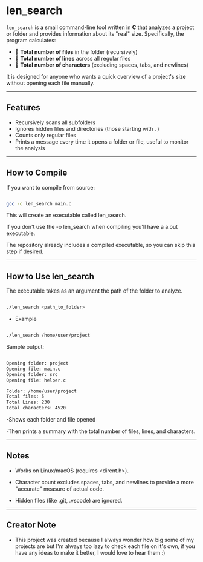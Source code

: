 # len_search

`len_search` is a small command-line tool written in **C** that analyzes a project or folder and provides information about its "real" size. Specifically, the program calculates:

- 📂 **Total number of files** in the folder (recursively)  
- 📏 **Total number of lines** across all regular files  
- 🔡 **Total number of characters** (excluding spaces, tabs, and newlines)  

It is designed for anyone who wants a quick overview of a project's size without opening each file manually.

---

## Features

- Recursively scans all subfolders  
- Ignores hidden files and directories (those starting with `.`)  
- Counts only regular files  
- Prints a message every time it opens a folder or file, useful to monitor the analysis  

---

## How to Compile

If you want to compile from source:

```bash

gcc -o len_search main.c

```

This will create an executable called len_search.

If you don't use the -o len_search when compiling you'll have a a.out executable.

The repository already includes a compiled executable, so you can skip this step if desired.

---

## How to Use len_search
The executable takes as an argument the path of the folder to analyze.

```bash

./len_search <path_to_folder>

```

- Example

```bash

./len_search /home/user/project

```

Sample output:

```bash

Opening folder: project
Opening file: main.c
Opening folder: src
Opening file: helper.c

Folder: /home/user/project
Total files: 5
Total Lines: 230
Total characters: 4520

```

-Shows each folder and file opened

-Then prints a summary with the total number of files, lines, and characters.

---

## Notes

- Works on Linux/macOS (requires <dirent.h>).

- Character count excludes spaces, tabs, and newlines to provide a more "accurate" measure of actual code.

- Hidden files (like .git, .vscode) are ignored.

---

## Creator Note
- This project was created because I always wonder how big some of my projects are but I'm always too lazy to check each file on it's own, if you have any ideas to make it better, I would love to hear them :)
